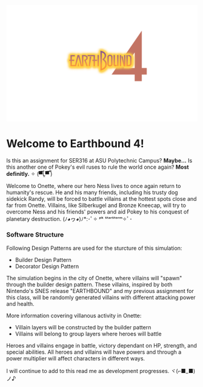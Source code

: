  ![Image description](ui/images/earthbound4.png)
 
# Welcome to Earthbound 4!
Is this an assignment for SER316 at ASU Polytechnic Campus? **Maybe...** Is this another one of Pokey's evil ruses to rule the world once again? **Most definitly.** ✧ (▀̿Ĺ̯▀̿ ̿) 

Welcome to Onette, where our hero Ness lives to once again return to humanity's rescue. He and his many friends, including his trusty dog sidekick Randy, will be forced to battle villains at the hottest spots close and far from Onette. Villains, like 
Silberkugel and Bronze Kneecap, will try to overcome Ness and his friends' powers and aid Pokey to his conquest of planetary destruction.  (ﾉ◕ヮ◕)ﾉ*:･ﾟ✧ ᵖᵏ ˢᵗᵃʳˢᵗᵒʳᵐ✧ﾟ･

### Software Structure 
Following Design Patterns are used for the sturcture of this simulation: 
- Builder Design Pattern
- Decorator Design Pattern

The simulation begins in the city of Onette, where villains will "spawn" through the builder design pattern. These villains, inspired by both Nintendo's SNES release "EARTHBOUND" and my previous assignment for this class, will be randomly generated villains with different attacking power and health. 

More information covering villanous activity in Onette: 
- Villain layers will be constructed by the builder pattern
- Villains will belong to group layers where heroes will battle

Heroes and villains engage in battle, victory dependant on HP, strength, and special abilities. All heroes and villains will have powers and through a power multiplier will affect characters in different ways. 

I will continue to add to this read me as development progresses.  ヾ(⌐■_■)ノ♪

